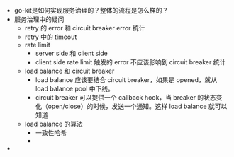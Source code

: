 - go-kit是如何实现服务治理的？整体的流程是怎么样的？
- 服务治理中的疑问
	- retry 的 error 和 circuit breaker error 统计
	- retry 中的 timeout
	- rate limit
		- server side 和 client side
		- client side rate limit 触发的 error 不应该影响到 circuit breaker 统计
	- load balance 和 circuit breaker
		- load balance 应该要结合 circuit breaker，如果是 opened，就从 load balance pool 中下线。
		- circuit breaker 可以提供一个 callback hook，当 breaker 的状态变化（open/close）的时候，发送一个通知。这样 load balance 就可以知道
	- load balance 的算法
		- 一致性哈希
		-
-